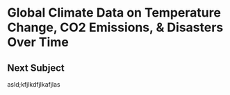 # Global Climate Data on Temperature Change, CO2 Emissions, &amp; Disasters Over Time

## Next Subject
asld;kfjlkdfjlkafjlas
